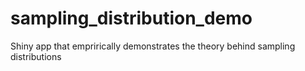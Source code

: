 # sampling_distribution_demo
Shiny app that emprirically demonstrates the theory behind sampling distributions
